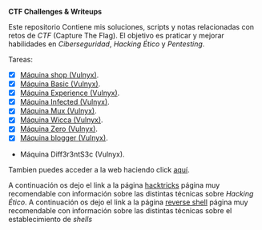 **CTF Challenges  & Writeups**

Este repositorio Contiene mis soluciones, scripts y notas relacionadas con retos de *CTF* (Capture The Flag). El objetivo es praticar y mejorar habilidades en *Ciberseguridad*, *Hacking Ético* y *Pentesting*.

Tareas:
- [x] [Máquina shop (Vulnyx)](https://unhackeretico-notes.blogspot.com/2025/07/maquina-shop-vulnyx.html).
- [x] [Máquina Basic (Vulnyx)](https://unhackeretico-notes.blogspot.com/2025/08/maquina-basic-vulnyx.html).
- [x] [Máquina Experience (Vulnyx)](https://unhackeretico-notes.blogspot.com/2025/08/maquina-experience-vulnyx.html).
- [x] [Máquina Infected (Vulnyx)](https://unhackeretico-notes.blogspot.com/2025/08/maquina-infected-vulnyx.html).
- [x] [Máquina Mux (Vulnyx)](https://unhackeretico-notes.blogspot.com/2025/08/maquina-mux-vulnyx.html).
- [x] [Máquina Wicca (Vulnyx)](https://unhackeretico-notes.blogspot.com/2025/08/maquina-wicca-vulnyx.html).
- [x] [Máquina Zero (Vulnyx)](https://unhackeretico-notes.blogspot.com/2025/09/maquina-zero-vulnyx.html).
- [x] [Máquina blogger (Vulnyx)](https://unhackeretico-notes.blogspot.com/2025/09/maquina-blogger-vulnyx.html).
- Máquina Diff3r3ntS3c (Vulnyx).

Tambien puedes acceder a la web haciendo click [aquí](https://unhackeretico-notes.blogspot.com/).

A continuación os dejo el link a la página [hacktricks](https://book.hacktricks.wiki/es/index.html) página muy recomendable con información sobre las distintas técnicas sobre *Hacking Ético*.
A continuación os dejo el link a la página [reverse shell](https://www.revshells.com/) página muy recomendable con información sobre las distintas técnicas sobre el establecimiento de *shells*
